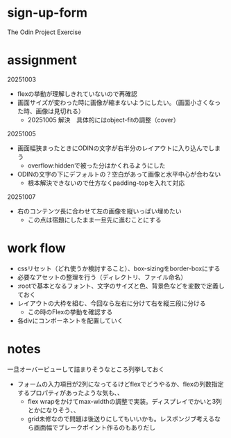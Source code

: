 # sign-up-form
The Odin Project Exercise

# assignment
20251003
- flexの挙動が理解しきれていないので再確認
- 画面サイズが変わった時に画像が縮まないようにしたい。（画面小さくなった時、画像は見切れる）
    - 20251005 解決　具体的にはobject-fitの調整（cover）

20251005
- 画面幅狭まったときにODINの文字が右半分のレイアウトに入り込んでしまう
    - overflow:hiddenで被った分はかくれるようにした
- ODINの文字の下にデフォルトの？空白があって画像と水平中心が合わない
    - 根本解決できないので仕方なくpadding-topを入れて対応

20251007
- 右のコンテンツ長に合わせて左の画像を縦いっぱい埋めたい
    - この点は宿題にしたまま一旦先に進むことにする

# work flow
- cssリセット（どれ使うか検討すること）、box-sizingをborder-boxにする
- 必要なアセットの整理を行う（ディレクトリ、ファイル命名）
- :rootで基本となるフォント、文字のサイズと色、背景色などを変数で定義しておく
- レイアウトの大枠を組む、今回なら左右に分けて右を縦三段に分ける
    - この時のFlexの挙動を確認する
- 各divにコンポーネントを配置していく

# notes
一旦オーバービューして詰まりそうなところ列挙しておく
- フォームの入力項目が2列になってるけどflexでどうやるか、flexの列数指定するプロパティがあったような気も、、
    - flex wrapをかけてmax-widthの調整で実装。ディスプレイでかいと3列とかになりそう、、
    - grid未修なので問題は後送りにしてもいいかも。レスポンジブ考えるなら画面幅でブレークポイント作るのもありだし
